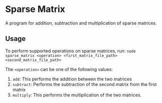 # Sparse Matrix
A program for addition, subtraction and multiplication of sparse matrices.

## Usage
To perform supported operations on sparse matrices, run:
`node sparse_matrix <operation> <first_matrix_file_path> <second_matrix_file_path>`

The `<operation>` can be one of the following values:
1. `add`: This performs the addition between the two matrices
2. `subtract`: Performs the subtraction of the second matrix from the first matrix
3. `multiply`: This performs the multiplication of the two matrices.
